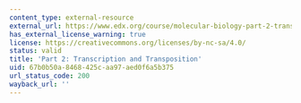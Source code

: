```yaml
---
content_type: external-resource
external_url: https://www.edx.org/course/molecular-biology-part-2-transcription-and-transposition
has_external_license_warning: true
license: https://creativecommons.org/licenses/by-nc-sa/4.0/
status: valid
title: 'Part 2: Transcription and Transposition'
uid: 67b0b50a-8468-425c-aa97-aed0f6a5b375
url_status_code: 200
wayback_url: ''
---
```

